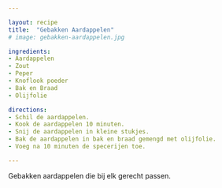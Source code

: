```yaml
---

layout: recipe
title:  "Gebakken Aardappelen"
# image: gebakken-aardappelen.jpg

ingredients:
- Aardappelen
- Zout
- Peper
- Knoflook poeder
- Bak en Braad
- Olijfolie

directions:
- Schil de aardappelen.
- Kook de aardappelen 10 minuten.
- Snij de aardappelen in kleine stukjes.
- Bak de aardappelen in bak en braad gemengd met olijfolie.
- Voeg na 10 minuten de specerijen toe.

---
```


Gebakken aardappelen die bij elk gerecht passen.